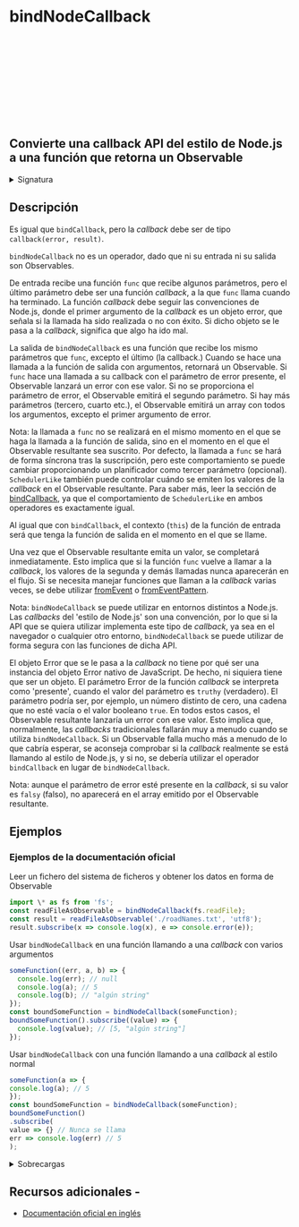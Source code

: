 <div class="page-heading">

# bindNodeCallback

<a target="_blank" href="https://github.com/ReactiveX/rxjs/blob/master/src/internal/observable/bindNodeCallback.ts">
<svg>
  <use xlink:href="/assets/icons/github.svg#github"></use>
</svg>
</a>
</div>

<h2 class="subtitle"> Convierte una callback API del estilo de Node.js a una función que retorna un Observable
</h2>

<details>
<summary>Signatura</summary>

### Firma

`bindNodeCallback<T>(callbackFunc: Function, resultSelector: Function | SchedulerLike, scheduler?: SchedulerLike): (...args: any[]) => Observable<T>`

### Parámetros

<table>
<tr><td></td><td></td></tr>
<tr><td></td><td></td></tr>
</table>

<table>
<tr><td>callbackFunc</td><td>Tipo: <code>Function</code>.</td></tr>
<tr><td>resultSelector</td><td>Tipo: <code>Function | SchedulerLike</code>.</td></tr>
<tr><td>scheduler</td><td>Opcional. El valor por defecto es <code>undefined</code>.
El planificador con el que planificar las <i>callbacks</i>.</td></tr>
</table>

### Retorna

`(...args: any[]) => Observable<T>`: Una función que returna un Observable que emite los mismo valores que la _callback_ de Node.js devolvería.

</details>

## Descripción

Es igual que `bindCallback`, pero la _callback_ debe ser de tipo `callback(error, result)`.

`bindNodeCallback` no es un operador, dado que ni su entrada ni su salida son Observables.

De entrada recibe una función `func` que recibe algunos parámetros, pero el último parámetro debe ser una función _callback_, a la que `func` llama cuando ha terminado. La función _callback_ debe seguir las convenciones de Node.js, donde el primer argumento de la _callback_ es un objeto error, que señala si la llamada ha sido realizada o no con éxito. Si dicho objeto se le pasa a la _callback_, significa que algo ha ido mal.

La salida de `bindNodeCallback` es una función que recibe los mismo parámetros que `func`, excepto el último (la callback.) Cuando se hace una llamada a la función de salida con argumentos, retornará un Observable. Si `func` hace una llamada a su callback con el parámetro de error presente, el Observable lanzará un error con ese valor. Si no se proporciona el parámetro de error, el Observable emitirá el segundo parámetro. Si hay más parámetros (tercero, cuarto etc.), el Observable emitirá un array con todos los argumentos, excepto el primer argumento de error.

Nota: la llamada a `func` no se realizará en el mismo momento en el que se haga la llamada a la función de salida, sino en el momento en el que el Observable resultante sea suscrito. Por defecto, la llamada a `func` se hará de forma síncrona tras la suscripción, pero este comportamiento se puede cambiar proporcionando un planificador como tercer parámetro (opcional). `SchedulerLike` también puede controlar cuándo se emiten los valores de la _callback_ en el Observable resultante. Para saber más, leer la sección de [bindCallback](/operators/creation/bindCallback), ya que el comportamiento de `SchedulerLike` en ambos operadores es exactamente igual.

Al igual que con `bindCallback`, el contexto (`this`) de la función de entrada será que tenga la función de salida en el momento en el que se llame.

Una vez que el Observable resultante emita un valor, se completará inmediatamente. Esto implica que si la función `func` vuelve a llamar a la _callback_, los valores de la segunda y demás llamadas nunca aparecerán en el flujo. Si se necesita manejar funciones que llaman a la _callback_ varias veces, se debe utilizar [fromEvent](/operators/creation/fromEvent) o [fromEventPattern](/operators/creation/fromEventPattern).

Nota: `bindNodeCallback` se puede utilizar en entornos distintos a Node.js. Las _callbacks_ del 'estilo de Node.js' son una convención, por lo que si la API que se quiera utilizar implementa este tipo de _callback_, ya sea en el navegador o cualquier otro entorno, `bindNodeCallback` se puede utilizar de forma segura con las funciones de dicha API.

El objeto Error que se le pasa a la _callback_ no tiene por qué ser una instancia del objeto Error nativo de JavaScript. De hecho, ni siquiera tiene que ser un objeto. El parámetro Error de la función _callback_ se interpreta como 'presente', cuando el valor del parámetro es `truthy` (verdadero). El parámetro podría ser, por ejemplo, un número distinto de cero, una cadena que no esté vacía o el valor booleano `true`. En todos estos casos, el Observable resultante lanzaría un error con ese valor. Esto implica que, normalmente, las _callbacks_ tradicionales fallarán muy a menudo cuando se utiliza `bindNodeCallback`. Si un Observable falla mucho más a menudo de lo que cabría esperar, se aconseja comprobar si la _callback_ realmente se está llamando al estilo de Node.js, y si no, se debería utilizar el operador `bindCallback` en lugar de `bindNodeCallback`.

Nota: aunque el parámetro de error esté presente en la _callback_, si su valor es `falsy` (falso), no aparecerá en el array emitido por el Observable resultante.

## Ejemplos

### Ejemplos de la documentación oficial

Leer un fichero del sistema de ficheros y obtener los datos en forma de Observable

```javascript
import \* as fs from 'fs';
const readFileAsObservable = bindNodeCallback(fs.readFile);
const result = readFileAsObservable('./roadNames.txt', 'utf8');
result.subscribe(x => console.log(x), e => console.error(e));
```

Usar `bindNodeCallback` en una función llamando a una _callback_ con varios argumentos

```javascript
someFunction((err, a, b) => {
  console.log(err); // null
  console.log(a); // 5
  console.log(b); // "algún string"
});
const boundSomeFunction = bindNodeCallback(someFunction);
boundSomeFunction().subscribe((value) => {
  console.log(value); // [5, "algún string"]
});
```

Usar `bindNodeCallback` con una función llamando a una _callback_ al estilo normal

```javascript
someFunction(a => {
console.log(a); // 5
});
const boundSomeFunction = bindNodeCallback(someFunction);
boundSomeFunction()
.subscribe(
value => {} // Nunca se llama
err => console.log(err) // 5
);
```

<details>
<summary>Sobrecargas</summary>
<div class="overload-container">

<div class="overload-section">

### Firma

`bindNodeCallback(callbackFunc: Function, resultSelector: Function, scheduler?: SchedulerLike): (...args: any[]) => Observable<any>`

### Parámetros

<table>
<tr><td>callbackFunc</td><td>Tipo: <code>Function</code>.</td></tr>
<tr><td>resultSelector</td><td>Tipo: <code>Function</code>.</td></tr>
<tr><td>scheduler</td><td>Opcional. El valor por defecto es <code>undefined</code>.
Tipo: <code>SchedulerLike</code>.</td></tr>
</table>

### Retorna

`(...args: any[]) => Observable<any>`

</div>

<div class="overload-section">

### Firma

`bindNodeCallback(callbackFunc: (callback: (err: any, res1: R1, res2: R2, res3: R3, res4: R4, ...args: any[]) => any) => any, scheduler?: SchedulerLike): (...args: any[]) => Observable<any[]>`

### Parámetros

<table>
<tr><td>callbackFunc</td><td>Tipo: <code>(callback: (err: any, res1: R1, res2: R2, res3: R3, res4: R4, ...args: any[]) => any) => any</code>.</td></tr>
<tr><td>scheduler</td><td>Opcional. El valor por defecto es <code>undefined</code>.
Tipo: <code>SchedulerLike</code>.</td></tr>
</table>

### Retorna

`(...args: any[]) => Observable<any[]>`

</div>

<div class="overload-section">

### Firma

`bindNodeCallback(callbackFunc: (callback: (err: any, res1: R1, res2: R2, res3: R3) => any) => any, scheduler?: SchedulerLike): () => Observable<[R1, R2, R3]>`

### Parámetros

<table>
<tr><td>callbackFunc</td><td>Tipo: <code>(callback: (err: any, res1: R1, res2: R2, res3: R3) => any) => any</code>.</td></tr>
<tr><td>scheduler</td><td>Opcional. El valor por defecto es <code>undefined</code>.
Tipo: <code>SchedulerLike</code>.</td></tr>
</table>

### Retorna

`() => Observable<[R1, R2, R3]>`

</div>

<div class="overload-section">

### Firma

`bindNodeCallback(callbackFunc: (callback: (err: any, res1: R1, res2: R2) => any) => any, scheduler?: SchedulerLike): () => Observable<[R1, R2]>`

### Parámetros

<table>
<tr><td>callbackFunc</td><td>Tipo: <code>(callback: (err: any, res1: R1, res2: R2) => any) => any</code>.</td></tr>
<tr><td>scheduler</td><td>Opcional. El valor por defecto es <code>undefined</code>.
Tipo: <code>SchedulerLike</code>.</td></tr>
</table>

### Retorna

`() => Observable<[R1, R2]>`

</div>

<div class="overload-section">

### Firma

`bindNodeCallback(callbackFunc: (callback: (err: any, res1: R1) => any) => any, scheduler?: SchedulerLike): () => Observable<R1>`

### Parámetros

<table>
<tr><td>callbackFunc</td><td>Tipo: <code>(callback: (err: any, res1: R1) => any) => any</code>.</td></tr>
<tr><td>scheduler</td><td>Opcional. El valor por defecto es <code>undefined</code>.
Tipo: <code>SchedulerLike</code>.</td></tr>
</table>

### Retorna

`() => Observable<R1>`

</div>

<div class="overload-section">

### Firma

`bindNodeCallback(callbackFunc: (callback: (err: any) => any) => any, scheduler?: SchedulerLike): () => Observable<void>`

### Parámetros

<table>
<tr><td>callbackFunc</td><td>Tipo: <code>(callback: (err: any) => any) => any</code>.</td></tr>
<tr><td>scheduler</td><td>Opcional. El valor por defecto es <code>undefined</code>.
Tipo: <code>SchedulerLike</code>.</td></tr>
</table>

### Retorna

`() => Observable<void>`

</div>

<div class="overload-section">

### Firma

`bindNodeCallback(callbackFunc: (arg1: A1, callback: (err: any, res1: R1, res2: R2, res3: R3, res4: R4, ...args: any[]) => any) => any, scheduler?: SchedulerLike): (...args: any[]) => Observable<any[]>`

### Parámetros

<table>
<tr><td>callbackFunc</td><td>Tipo: <code>(arg1: A1, callback: (err: any, res1: R1, res2: R2, res3: R3, res4: R4, ...args: any[]) => any) => any</code>.</td></tr>
<tr><td>scheduler</td><td>Opcional. El valor por defecto es <code>undefined</code>.
Tipo: <code>SchedulerLike</code>.</td></tr>
</table>

### Retorna

`(...args: any[]) => Observable<any[]>`

</div>

<div class="overload-section">

### Firma

`bindNodeCallback(callbackFunc: (arg1: A1, callback: (err: any, res1: R1, res2: R2, res3: R3) => any) => any, scheduler?: SchedulerLike): (arg1: A1) => Observable<[R1, R2, R3]>`

### Parámetros

<table>
<tr><td>callbackFunc</td><td>Tipo: <code>(arg1: A1, callback: (err: any, res1: R1, res2: R2, res3: R3) => any) => any</code>.</td></tr>
<tr><td>scheduler</td><td>Opcional. El valor por defecto es <code>undefined</code>.
Tipo: <code>SchedulerLike</code>.</td></tr>
</table>

### Retorna

`(arg1: A1) => Observable<[R1, R2, R3]>`

</div>

<div class="overload-section">

### Firma

`bindNodeCallback(callbackFunc: (arg1: A1, callback: (err: any, res1: R1, res2: R2) => any) => any, scheduler?: SchedulerLike): (arg1: A1) => Observable<[R1, R2]>`

### Parámetros

<table>
<tr><td>callbackFunc</td><td>Tipo: <code>(arg1: A1, callback: (err: any, res1: R1, res2: R2) => any) => any</code>.</td></tr>
<tr><td>scheduler</td><td>Opcional. El valor por defecto es <code>undefined</code>.
Tipo: <code>SchedulerLike</code>.</td></tr>
</table>

### Retorna

`(arg1: A1) => Observable<[R1, R2]>`

</div>

<div class="overload-section">

### Firma

`bindNodeCallback(callbackFunc: (arg1: A1, callback: (err: any, res1: R1) => any) => any, scheduler?: SchedulerLike): (arg1: A1) => Observable<R1>`

### Parámetros

<table>
<tr><td>callbackFunc</td><td>Tipo: <code>(arg1: A1, callback: (err: any, res1: R1) => any) => any</code>.</td></tr>
<tr><td>scheduler</td><td>Opcional. El valor por defecto es <code>undefined</code>.
Tipo: <code>SchedulerLike</code>.</td></tr>
</table>

### Retorna

`(arg1: A1) => Observable<R1>`

</div>

<div class="overload-section">

### Firma

`bindNodeCallback(callbackFunc: (arg1: A1, callback: (err: any) => any) => any, scheduler?: SchedulerLike): (arg1: A1) => Observable<void>`

### Parámetros

<table>
<tr><td>callbackFunc</td><td>Tipo: <code>(arg1: A1, callback: (err: any) => any) => any</code>.</td></tr>
<tr><td>scheduler</td><td>Opcional. El valor por defecto es <code>undefined</code>.
Tipo: <code>SchedulerLike</code>.</td></tr>
</table>

### Retorna

`(arg1: A1) => Observable<void>`

</div>

<div class="overload-section">

### Firma

`bindNodeCallback(callbackFunc: (arg1: A1, arg2: A2, callback: (err: any, res1: R1, res2: R2, res3: R3, res4: R4, ...args: any[]) => any) => any, scheduler?: SchedulerLike): (...args: any[]) => Observable<any[]>`

### Parámetros

<table>
<tr><td>callbackFunc</td><td>Tipo: <code>(arg1: A1, arg2: A2, callback: (err: any, res1: R1, res2: R2, res3: R3, res4: R4, ...args: any[]) => any) => any</code>.</td></tr>
<tr><td>scheduler</td><td>Opcional. El valor por defecto es <code>undefined</code>.
Tipo: <code>SchedulerLike</code>.</td></tr>
</table>

### Retorna

`(...args: any[]) => Observable<any[]>`

</div>

<div class="overload-section">

### Firma

`bindNodeCallback(callbackFunc: (arg1: A1, arg2: A2, callback: (err: any, res1: R1, res2: R2, res3: R3) => any) => any, scheduler?: SchedulerLike): (arg1: A1, arg2: A2) => Observable<[R1, R2, R3]>`

### Parámetros

<table>
<tr><td>callbackFunc</td><td>Tipo: <code>(arg1: A1, arg2: A2, callback: (err: any, res1: R1, res2: R2, res3: R3) => any) => any</code>.</td></tr>
<tr><td>scheduler</td><td>Opcional. El valor por defecto es <code>undefined</code>.
Tipo: <code>SchedulerLike</code>.</td></tr>
</table>

### Retorna

`(arg1: A1, arg2: A2) => Observable<[R1, R2, R3]>`

</div>

<div class="overload-section">

### Firma

`bindNodeCallback(callbackFunc: (arg1: A1, arg2: A2, callback: (err: any, res1: R1, res2: R2) => any) => any, scheduler?: SchedulerLike): (arg1: A1, arg2: A2) => Observable<[R1, R2]>`

### Parámetros

<table>
<tr><td>callbackFunc</td><td>Tipo: <code>(arg1: A1, arg2: A2, callback: (err: any, res1: R1, res2: R2) => any) => any</code>.</td></tr>
<tr><td>scheduler</td><td>Opcional. El valor por defecto es <code>undefined</code>.
Tipo: <code>SchedulerLike</code>.</td></tr>
</table>

### Retorna

`(arg1: A1, arg2: A2) => Observable<[R1, R2]>`

</div>

<div class="overload-section">

### Firma

`bindNodeCallback(callbackFunc: (arg1: A1, arg2: A2, callback: (err: any, res1: R1) => any) => any, scheduler?: SchedulerLike): (arg1: A1, arg2: A2) => Observable<R1>`

### Parámetros

<table>
<tr><td>callbackFunc</td><td>Tipo: <code>(arg1: A1, arg2: A2, callback: (err: any, res1: R1) => any) => any</code>.</td></tr>
<tr><td>scheduler</td><td>Opcional. El valor por defecto es <code>undefined</code>.
Tipo: <code>SchedulerLike</code>.</td></tr>
</table>

### Retorna

`(arg1: A1, arg2: A2) => Observable<R1>`

</div>

<div class="overload-section">

### Firma

`bindNodeCallback(callbackFunc: (arg1: A1, arg2: A2, callback: (err: any) => any) => any, scheduler?: SchedulerLike): (arg1: A1, arg2: A2) => Observable<void>`

### Parámetros

<table>
<tr><td>callbackFunc</td><td>Tipo: <code>(arg1: A1, arg2: A2, callback: (err: any) => any) => any</code>.</td></tr>
<tr><td>scheduler</td><td>Opcional. El valor por defecto es <code>undefined</code>.
Tipo: <code>SchedulerLike</code>.</td></tr>
</table>

### Retorna

`(arg1: A1, arg2: A2) => Observable<void>`

</div>

<div class="overload-section">

### Firma

`bindNodeCallback(callbackFunc: (arg1: A1, arg2: A2, arg3: A3, callback: (err: any, res1: R1, res2: R2, res3: R3, res4: R4, ...args: any[]) => any) => any, scheduler?: SchedulerLike): (...args: any[]) => Observable<any[]>`

### Parámetros

<table>
<tr><td>callbackFunc</td><td>Tipo: <code>(arg1: A1, arg2: A2, arg3: A3, callback: (err: any, res1: R1, res2: R2, res3: R3, res4: R4, ...args: any[]) =></code> any) => any.</td></tr>
<tr><td>scheduler</td><td>Opcional. El valor por defecto es <code>undefined</code>.
Tipo: <code>SchedulerLike</code>.</td></tr>
</table>

### Retorna

`(...args: any[]) => Observable<any[]>`

</div>

<div class="overload-section">

### Firma

`bindNodeCallback(callbackFunc: (arg1: A1, arg2: A2, arg3: A3, callback: (err: any, res1: R1, res2: R2, res3: R3) => any) => any, scheduler?: SchedulerLike): (arg1: A1, arg2: A2, arg3: A3) => Observable<[R1, R2, R3]>`

### Parámetros

<table>
<tr><td>callbackFunc</td><td>Tipo: <code>(arg1: A1, arg2: A2, arg3: A3, callback: (err: any, res1: R1, res2: R2, res3: R3) => any) => any</code>.</td></tr>
<tr><td>scheduler</td><td>Opcional. El valor por defecto es <code>undefined</code>.
Tipo: <code>SchedulerLike</code>.</td></tr>
</table>

### Retorna

`(arg1: A1, arg2: A2, arg3: A3) => Observable<[R1, R2, R3]>`

</div>

<div class="overload-section">

### Firma

`bindNodeCallback(callbackFunc: (arg1: A1, arg2: A2, arg3: A3, callback: (err: any, res1: R1, res2: R2) => any) => any, scheduler?: SchedulerLike): (arg1: A1, arg2: A2, arg3: A3) => Observable<[R1, R2]>`

### Parámetros

<table>
<tr><td>callbackFunc</td><td>Tipo: <code>(arg1: A1, arg2: A2, arg3: A3, callback: (err: any, res1: R1, res2: R2) => any) => any</code>.</td></tr>
<tr><td>scheduler</td><td>Opcional. El valor por defecto es <code>undefined</code>.
Tipo: <code>SchedulerLike</code>.</td></tr>
</table>

### Retorna

`(arg1: A1, arg2: A2, arg3: A3) => Observable<[R1, R2]>`

</div>

<div class="overload-section">

### Firma

`bindNodeCallback(callbackFunc: (arg1: A1, arg2: A2, arg3: A3, callback: (err: any, res1: R1) => any) => any, scheduler?: SchedulerLike): (arg1: A1, arg2: A2, arg3: A3) => Observable<R1>`

### Parámetros

<table>
<tr><td>callbackFunc</td><td>Tipo: <code>(arg1: A1, arg2: A2, arg3: A3, callback: (err: any, res1: R1) => any) => any</code>.</td></tr>
<tr><td>scheduler</td><td>Opcional. El valor por defecto es <code>undefined</code>.
Tipo: <code>SchedulerLike</code>.</td></tr>
</table>

### Retorna

`(arg1: A1, arg2: A2, arg3: A3) => Observable<R1>`

</div>

<div class="overload-section">

### Firma

`bindNodeCallback(callbackFunc: (arg1: A1, arg2: A2, arg3: A3, callback: (err: any) => any) => any, scheduler?: SchedulerLike): (arg1: A1, arg2: A2, arg3: A3) => Observable<void>`

### Parámetros

<table>
<tr><td>callbackFunc</td><td>Tipo: <code>(arg1: A1, arg2: A2, arg3: A3, callback: (err: any) => any) => any</code>.</td></tr>
<tr><td>scheduler</td><td>Opcional. El valor por defecto es <code>undefined</code>.
Tipo: <code>SchedulerLike</code>.</td></tr>
</table>

### Retorna

`(arg1: A1, arg2: A2, arg3: A3) => Observable<void>`

</div>

<div class="overload-section">

### Firma

`bindNodeCallback(callbackFunc: (arg1: A1, arg2: A2, arg3: A3, arg4: A4, callback: (err: any, res1: R1, res2: R2, res3: R3, res4: R4, ...args: any[]) => any) => any, scheduler?: SchedulerLike): (...args: any[]) => Observable<any[]>`

### Parámetros

<table>
<tr><td>callbackFunc</td><td>Tipo: <code>(arg1: A1, arg2: A2, arg3: A3, arg4: A4, callback: (err: any, res1: R1, res2: R2, res3: R3, res4: R4, ...args: an</code>y[]) => any) => any.</td></tr>
<tr><td>scheduler</td><td>Opcional. El valor por defecto es <code>undefined</code>.
Tipo: <code>SchedulerLike</code>.</td></tr>
</table>

### Retorna

`(...args: any[]) => Observable<any[]>`

</div>

<div class="overload-section">

### Firma

`bindNodeCallback(callbackFunc: (arg1: A1, arg2: A2, arg3: A3, arg4: A4, callback: (err: any, res1: R1, res2: R2, res3: R3) => any) => any, scheduler?: SchedulerLike): (arg1: A1, arg2: A2, arg3: A3, arg4: A4) => Observable<[R1, R2, R3]>`

### Parámetros

<table>
<tr><td>callbackFunc</td><td>Tipo: <code>(arg1: A1, arg2: A2, arg3: A3, arg4: A4, callback: (err: any, res1: R1, res2: R2, res3: R3) => any) => any</code>.</td></tr>
<tr><td>scheduler</td><td>Opcional. El valor por defecto es <code>undefined</code>.
Tipo: <code>SchedulerLike</code>.</td></tr>
</table>

### Retorna

`(arg1: A1, arg2: A2, arg3: A3, arg4: A4) => Observable<[R1, R2, R3]>`

</div>

<div class="overload-section">

### Firma

`bindNodeCallback(callbackFunc: (arg1: A1, arg2: A2, arg3: A3, arg4: A4, callback: (err: any, res1: R1, res2: R2) => any) => any, scheduler?: SchedulerLike): (arg1: A1, arg2: A2, arg3: A3, arg4: A4) => Observable<[R1, R2]>`

### Parámetros

<table>
<tr><td>callbackFunc</td><td>Tipo: <code>(arg1: A1, arg2: A2, arg3: A3, arg4: A4, callback: (err: any, res1: R1, res2: R2) => any) => any</code>.</td></tr>
<tr><td>scheduler</td><td>Opcional. El valor por defecto es <code>undefined</code>.
Tipo: <code>SchedulerLike</code>.</td></tr>
</table>

### Retorna

`(arg1: A1, arg2: A2, arg3: A3, arg4: A4) => Observable<[R1, R2]>`

</div>

<div class="overload-section">

### Firma

`bindNodeCallback(callbackFunc: (arg1: A1, arg2: A2, arg3: A3, arg4: A4, callback: (err: any, res1: R1) => any) => any, scheduler?: SchedulerLike): (arg1: A1, arg2: A2, arg3: A3, arg4: A4) => Observable<R1>`

### Parámetros

<table>
<tr><td>callbackFunc</td><td>Tipo: <code>(arg1: A1, arg2: A2, arg3: A3, arg4: A4, callback: (err: any, res1: R1) => any) => any</code>.</td></tr>
<tr><td>scheduler</td><td>Opcional. El valor por defecto es <code>undefined</code>.
Tipo: <code>SchedulerLike</code>.</td></tr>
</table>

### Retorna

`(arg1: A1, arg2: A2, arg3: A3, arg4: A4) => Observable<R1>`

</div>

<div class="overload-section">

### Firma

`bindNodeCallback(callbackFunc: (arg1: A1, arg2: A2, arg3: A3, arg4: A4, callback: (err: any) => any) => any, scheduler?: SchedulerLike): (arg1: A1, arg2: A2, arg3: A3, arg4: A4) => Observable<void>`

### Parámetros

<table>
<tr><td>callbackFunc</td><td>Tipo: <code>(arg1: A1, arg2: A2, arg3: A3, arg4: A4, callback: (err: any) => any) => any</code>.</td></tr>
<tr><td>scheduler</td><td>Opcional. El valor por defecto es <code>undefined</code>.
Tipo: <code>SchedulerLike</code>.</td></tr>
</table>

### Retorna

`(arg1: A1, arg2: A2, arg3: A3, arg4: A4) => Observable<void>`

</div>

<div class="overload-section">

### Firma

`bindNodeCallback(callbackFunc: (arg1: A1, arg2: A2, arg3: A3, arg4: A4, arg5: A5, callback: (err: any, res1: R1, res2: R2, res3: R3, res4: R4, ...args: any[]) => any) => any, scheduler?: SchedulerLike): (...args: any[]) => Observable<any[]>`

### Parámetros

<table>
<tr><td>callbackFunc</td><td>Tipo: <code>(arg1: A1, arg2: A2, arg3: A3, arg4: A4, arg5: A5, callback: (err: any, res1: R1, res2: R2, res3: R3, res4: R4, ..</code>.args: any[]) => any) => any.</td></tr>
<tr><td>scheduler</td><td>Opcional. El valor por defecto es <code>undefined</code>.
Tipo: <code>SchedulerLike</code>.</td></tr>
</table>

### Retorna

`(...args: any[]) => Observable<any[]>`

</div>

<div class="overload-section">

### Firma

`bindNodeCallback(callbackFunc: (arg1: A1, arg2: A2, arg3: A3, arg4: A4, arg5: A5, callback: (err: any, res1: R1, res2: R2, res3: R3) => any) => any, scheduler?: SchedulerLike): (arg1: A1, arg2: A2, arg3: A3, arg4: A4, arg5: A5) => Observable<[R1, R2, R3]>`

### Parámetros

<table>
<tr><td>callbackFunc</td><td>Tipo: <code>(arg1: A1, arg2: A2, arg3: A3, arg4: A4, arg5: A5, callback: (err: any, res1: R1, res2: R2, res3: R3) => any) =></code> any.</td></tr>
<tr><td>scheduler</td><td>Opcional. El valor por defecto es <code>undefined</code>.
Tipo: <code>SchedulerLike</code>.</td></tr>
</table>

### Retorna

`(arg1: A1, arg2: A2, arg3: A3, arg4: A4, arg5: A5) => Observable<[R1, R2, R3]>`

</div>

<div class="overload-section">

### Firma

`bindNodeCallback(callbackFunc: (arg1: A1, arg2: A2, arg3: A3, arg4: A4, arg5: A5, callback: (err: any, res1: R1, res2: R2) => any) => any, scheduler?: SchedulerLike): (arg1: A1, arg2: A2, arg3: A3, arg4: A4, arg5: A5) => Observable<[R1, R2]>`

### Parámetros

<table>
<tr><td>callbackFunc</td><td>Tipo: <code>(arg1: A1, arg2: A2, arg3: A3, arg4: A4, arg5: A5, callback: (err: any, res1: R1, res2: R2) => any) => any</code>.</td></tr>
<tr><td>scheduler</td><td>Opcional. El valor por defecto es <code>undefined</code>.
Tipo: <code>SchedulerLike</code>.</td></tr>
</table>

### Retorna

`(arg1: A1, arg2: A2, arg3: A3, arg4: A4, arg5: A5) => Observable<[R1, R2]>`

</div>

<div class="overload-section">

### Firma

`bindNodeCallback(callbackFunc: (arg1: A1, arg2: A2, arg3: A3, arg4: A4, arg5: A5, callback: (err: any, res1: R1) => any) => any, scheduler?: SchedulerLike): (arg1: A1, arg2: A2, arg3: A3, arg4: A4, arg5: A5) => Observable<R1>`

### Parámetros

<table>
<tr><td>callbackFunc</td><td>Tipo: <code>(arg1: A1, arg2: A2, arg3: A3, arg4: A4, arg5: A5, callback: (err: any, res1: R1) => any) => any</code>.</td></tr>
<tr><td>scheduler</td><td>Opcional. El valor por defecto es <code>undefined</code>.
Tipo: <code>SchedulerLike</code>.</td></tr>
</table>

### Retorna

`(arg1: A1, arg2: A2, arg3: A3, arg4: A4, arg5: A5) => Observable<R1>`

</div>

<div class="overload-section">

### Firma

`bindNodeCallback(callbackFunc: (arg1: A1, arg2: A2, arg3: A3, arg4: A4, arg5: A5, callback: (err: any) => any) => any, scheduler?: SchedulerLike): (arg1: A1, arg2: A2, arg3: A3, arg4: A4, arg5: A5) => Observable<void>`

### Parámetros

<table>
<tr><td>callbackFunc</td><td>Tipo: <code>(arg1: A1, arg2: A2, arg3: A3, arg4: A4, arg5: A5, callback: (err: any) => any) => any</code>.</td></tr>
<tr><td>scheduler</td><td>Opcional. El valor por defecto es <code>undefined</code>.
Tipo: <code>SchedulerLike</code>.</td></tr>
</table>

### Retorna

`(arg1: A1, arg2: A2, arg3: A3, arg4: A4, arg5: A5) => Observable<void>`

</div>

<div class="overload-section">

### Firma

`bindNodeCallback(callbackFunc: Function, scheduler?: SchedulerLike): (...args: any[]) => Observable<any[]>`

### Parámetros

<table>
<tr><td>callbackFunc</td><td>Tipo: <code>Function</code>.</td></tr>
<tr><td>scheduler</td><td>Opcional. El valor por defecto es <code>undefined</code>.
Tipo: <code>SchedulerLike</code>.</td></tr>
</table>

### Retorna

`(...args: any[]) => Observable<any[]>`

</div>

</div>
</details>

## Recursos adicionales -

- [Documentación oficial en inglés](https://rxjs.dev/api/index/function/bindNodeCallback)
